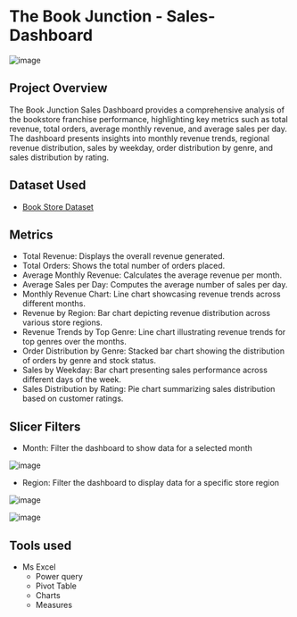 # The Book Junction - Sales-Dashboard

![image](https://github.com/user-attachments/assets/17317264-d5d7-42e9-813c-e17140842249)

## Project Overview

The Book Junction Sales Dashboard provides a comprehensive analysis of the bookstore franchise performance, highlighting key metrics such as total revenue, total orders, average monthly revenue, and average sales per day. The dashboard presents insights into monthly revenue trends, regional revenue distribution, sales by weekday, order distribution by genre, and sales distribution by rating.

## Dataset Used

- [Book Store Dataset](https://www.kaggle.com/datasets/sbonelondhlazi/bookstore-dataset)

## Metrics  

- Total Revenue: Displays the overall revenue generated.
- Total Orders: Shows the total number of orders placed.
- Average Monthly Revenue: Calculates the average revenue per month.
- Average Sales per Day: Computes the average number of sales per day.
- Monthly Revenue Chart: Line chart showcasing revenue trends across different months.
- Revenue by Region: Bar chart depicting revenue distribution across various store regions.
- Revenue Trends by Top Genre: Line chart illustrating revenue trends for top genres over the months.
- Order Distribution by Genre: Stacked bar chart showing the distribution of orders by genre and stock status.
- Sales by Weekday: Bar chart presenting sales performance across different days of the week.
-  Sales Distribution by Rating: Pie chart summarizing sales distribution based on customer ratings.

## Slicer Filters 

- Month: Filter the dashboard to show data for a selected month
 
![image](https://github.com/user-attachments/assets/c922da2a-0095-4697-9944-03bb0a74c486)

- Region: Filter the dashboard to display data for a specific store region

![image](https://github.com/user-attachments/assets/710715aa-58a6-4e12-b56d-1e43057d02b2)

![image](https://github.com/user-attachments/assets/560ff975-43af-4438-932c-a303c4008f2b)

## Tools used 

- Ms Excel
  - Power query
  - Pivot Table
  - Charts
  - Measures


